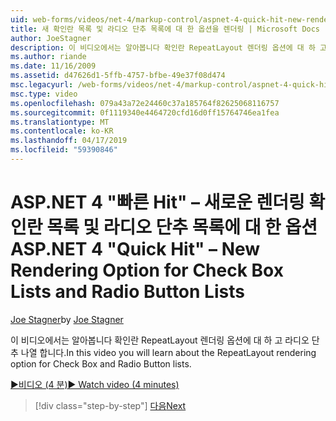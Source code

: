 ```yaml
---
uid: web-forms/videos/net-4/markup-control/aspnet-4-quick-hit-new-rendering-option-for-check-box-lists-and-radio-button-lists
title: 새 확인란 목록 및 라디오 단추 목록에 대 한 옵션을 렌더링 | Microsoft Docs
author: JoeStagner
description: 이 비디오에서는 알아봅니다 확인란 RepeatLayout 렌더링 옵션에 대 하 고 라디오 단추 나열 합니다.
ms.author: riande
ms.date: 11/16/2009
ms.assetid: d47626d1-5ffb-4757-bfbe-49e37f08d474
msc.legacyurl: /web-forms/videos/net-4/markup-control/aspnet-4-quick-hit-new-rendering-option-for-check-box-lists-and-radio-button-lists
msc.type: video
ms.openlocfilehash: 079a43a72e24460c37a185764f82625068116757
ms.sourcegitcommit: 0f1119340e4464720cfd16d0ff15764746ea1fea
ms.translationtype: MT
ms.contentlocale: ko-KR
ms.lasthandoff: 04/17/2019
ms.locfileid: "59390846"
---
```

# <a name="aspnet-4-quick-hit--new-rendering-option-for-check-box-lists-and-radio-button-lists"></a><span data-ttu-id="5f6b7-103">ASP.NET 4 "빠른 Hit" – 새로운 렌더링 확인란 목록 및 라디오 단추 목록에 대 한 옵션</span><span class="sxs-lookup"><span data-stu-id="5f6b7-103">ASP.NET 4 "Quick Hit" – New Rendering Option for Check Box Lists and Radio Button Lists</span></span>

<span data-ttu-id="5f6b7-104">[Joe Stagner](https://github.com/JoeStagner)</span><span class="sxs-lookup"><span data-stu-id="5f6b7-104">by [Joe Stagner](https://github.com/JoeStagner)</span></span>

<span data-ttu-id="5f6b7-105">이 비디오에서는 알아봅니다 확인란 RepeatLayout 렌더링 옵션에 대 하 고 라디오 단추 나열 합니다.</span><span class="sxs-lookup"><span data-stu-id="5f6b7-105">In this video you will learn about the RepeatLayout rendering option for Check Box and Radio Button lists.</span></span> 

[<span data-ttu-id="5f6b7-106">&#9654;비디오 (4 분)</span><span class="sxs-lookup"><span data-stu-id="5f6b7-106">&#9654; Watch video (4 minutes)</span></span>](https://channel9.msdn.com/Blogs/ASP-NET-Site-Videos/aspnet-4-quick-hit-new-rendering-option-for-check-box-lists-and-radio-button-lists)

> [!div class="step-by-step"]
> [<span data-ttu-id="5f6b7-107">다음</span><span class="sxs-lookup"><span data-stu-id="5f6b7-107">Next</span></span>](aspnet-4-quick-hit-table-free-templated-controls.md)
